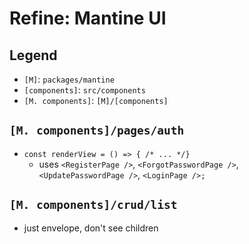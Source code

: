 # Refine: Mantine UI

## Legend

- `[M]`: `packages/mantine`
- `[components]`: `src/components`
- `[M. components]`: `[M]/[components]`

## `[M. components]/pages/auth`

- `const renderView = () => { /* ... */}`
	- uses `<RegisterPage />`, `<ForgotPasswordPage />`, `<UpdatePasswordPage />`, `<LoginPage />;`

## `[M. components]/crud/list`

- just envelope, don't see children
